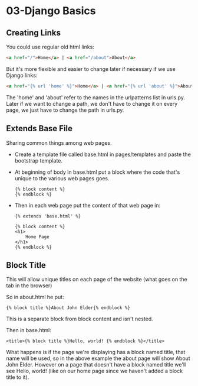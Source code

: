 # 03-Django Basics

## Creating Links

You could use regular old html links:

```html
<a href="/">Home</a> | <a href="/about">About</a>
```

But it's more flexible and easier to change later if necessary if we use Django links:

```html
<a href="{% url 'home' %}">Home</a> | <a href="{% url 'about' %}">About</a>
```

The 'home' and 'about' refer to the names in the urlpatterns list in urls.py.  Later if we want to change a path, we don't have to change it on every page, we just have to change the path in urls.py.

## Extends Base File

Sharing common things among web pages. 

* Create a template file called base.html in pages/templates and paste the bootstrap template.

* At beginning of body in base.html put a block where the code that's unique to the various web pages goes. 

  ```django
  {% block content %}
  {% endblock %}
  ```

* Then in each web page put the content of that web page in:

  ```django
  {% extends 'base.html' %}
  
  {% block content %}
  <h1>
      Home Page
  </h1>
  {% endblock %}
  ```

## Block Title

This will allow unique titles on each page of the website (what goes on the tab in the browser)

So in about.html he put:

```django
{% block title %}About John Elder{% endblock %}
```

This is a separate block from block content and isn't nested.

Then in base.html:

```django
<title>{% block title %}Hello, world! {% endblock %}</title>
```

What happens is if the page we're displaying has a block named title, that name will be used, so in the above example the about page will show About John Elder. However on a page that doesn't have a block named title we'll see Hello, world! (like on our home page since we haven't added a block title to it).
